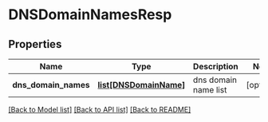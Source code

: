 # DNSDomainNamesResp

## Properties
Name | Type | Description | Notes
------------ | ------------- | ------------- | -------------
**dns_domain_names** | [**list[DNSDomainName]**](DNSDomainName.md) | dns domain name list | [optional] 

[[Back to Model list]](../README.md#documentation-for-models) [[Back to API list]](../README.md#documentation-for-api-endpoints) [[Back to README]](../README.md)


